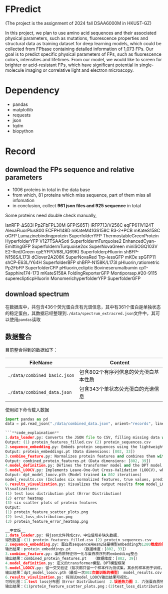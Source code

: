 # FPredict

(The project is the assignment of 2024 fall DSAA6000M in HKUST-GZ)

In this project, we plan to use amino acid sequences and their associated physical parameters, such as mutations, fluorescence properties and structural data as training dataset for deep learning models, which could be collected from FPbase containing detailed information of 1,073 FPs. Our goal is to predict specific physical parameters of FPs, such as fluorescence colors, intensities and lifetimes. From our model, we would like to screen for brighter or acid-resistant FPs, which have significant potential in single-molecule imaging or correlative light and electron microscopy.

# Dependency

- pandas
- matplotlib
- requests
- json
- tqdm
- biopython

# Record

## download the FPs sequence and relative parameters

- 1006 proteins in total in the data base
- from which, 81 proteins which miss sequence, part of them miss all infomation
- in conclusion, collect **961 json files and 925 sequence** in total

Some proteins need double check manually,

lanRFP-ΔS83l
Pp2FbFPL30M
GFP(S65T)
iRFP713/V256C
eqFP611V124T
AlexaFluorPlus800
ECFPH148D
mKateM41GS158C
R3-2+PCB
mKateS158C
αGFP
Lumazinebindingprotein
SuperfolderYFP
ThermostableGreenProtein
HyperfolderYFP
V127TSAASoti
SuperfoldermTurquoise2
EnhancedCyan-EmittingGFP
SuperfoldermTurquoise2ox
SuperNovaGreen
miniSOGQ103V
E2-Red/Green
cpEYFP(V68L/Q69K)
SuperfolderpHluorin
shBFP-N158S/L173I
dClover2A206K
SuperNovaRed
Trp-lessGFP
mKOκ
spGFP11
shCP-E63L/Y64H
SuperfolderBFP
shBFP-N158K/L173I
pHluorin,ratiometric
Pp2FbFP
SuperfolderCFP
pHluorin,ecliptic
Bovineserumalbumin
cpT-Sapphire174-173
mKateS158A
FoldingReporterGFP
Montiporasp.#20-9115
supereclipticpHluorin
MonomerichyperfolderYFP
SuperfolderGFP

## download spectrum

在数据库中，共包含436个荧光蛋白含有光谱信息，其中有361个蛋白是单独状态的稳定蛋白，其数据已经整理到`./data/spectrum_extracred.json`文件中，其可以使用`pandas`读取

## 数据整合

目前整合得到的数据如下：

| FileName | Content |
| --- | --- |
| `./data/combined_basic.json` | 包含802个有序列信息的荧光蛋白基本性质 |
| `./data/combined_data.json` | 包含343个单状态荧光蛋白的光谱信息 |

使用如下命令载入数据

```python
import pandas as pd
data = pd.read_json("./data/combined_data.json", orient="records", lines=True)

```**code_explaination**
1.data_loader.py: Converts the JSON file to CSV, filling missing data with median values.
Output: (1) protein_features_filled.csv (2) protein_sequences.csv
2.sequence_embedding.py: Embeds protein sequences using the lightweight ESM2 model into 1280-dimensional tensors. However, the dimensions were too large, so I applied average pooling to reduce them to 33 dimensions. (This results in 802 proteins with 33 features each.)
Output: protein_embeddings.pt (Data dimensions: [802, 33])
3.combine_feature.py: Normalizes protein features and combines them with protein sequence embeddings.
Output: combined_protein_features.pt (Data dimensions: [802, 39])
4.model_definition.py: Defines the transformer model and the DPT model framework.
5.model_LOOCV.py: Implements Leave-One-Out Cross-Validation (LOOCV), where each sample is used as the test set once while the remaining samples are used for training. This avoids data leakage.
Output: dpt_model_loocv.pth (Model trained in 802 iterations)
model_results.csv (Includes six normalized features, true values, predicted values, errors, and test losses from 802 training iterations)
6.results_visualization.py: Visualizes the output results from model_LOOCV.
Visualizations:
(1) test loss distribution plot (Error Distribution)
(2) error heatmap
(3) six scatter plots of protein features
Output:
(1) protein_feature_scatter_plots.png
(2) test_loss_distribution.png
(3) protein_feature_error_heatmap.png

__中文版__
1.data_loader.py: 将json文件转成csv，中位值填补缺失数据. 
得到数据：(1) protein_features_filled.csv (2) protein_sequences.csv
2.sequence_embedding.py: 蛋白质sequence用esm2轻量模型embedding为1280维度的张量，但是有点太大了，我就平均池化，最后变为33维。（就是得到802个蛋白质33个特征的结果）保存在pt文件
输出结果：protein_embeddings.pt     （数据维度：[802, 33]）
3.combine_feature.py: 蛋白质特征归一化与蛋白质序列的embedding整合
输出结果：combined_protein_features.pt   （数据维度：[802, 39]）
4.model_definition.py: 定义的transformer模型，DPT模型框架
5.model_LOOCV.py: 留一交叉验证（每次都只留一个样本作为测试集，其余的样本用于训练，因此 每个样本都会轮流作为测试集，这就避免了数据泄漏问题）
输出结果：dpt_model_loocv.pth（最后一次802次做训练的模型） model_results.csv（包括六个特征的归一化真实值，预测值，误差；802次训练的test loss）
6.results_visulization.py: 将测试model_LOOCV输出结果可视化。
可视化图：1.test loss分布图（Error Distribution） 2.误差热力图 3. 六张蛋白质特征的散点图
输出结果：(1)protein_feature_scatter_plots.png；(2)test_loss_distribution.png ;(3)protein_feature_error_heatmap.png
